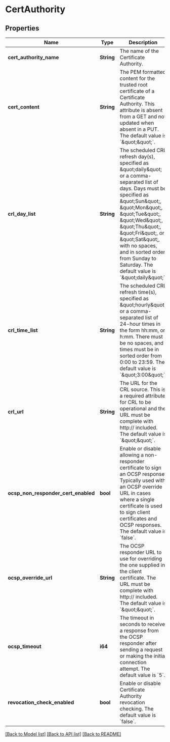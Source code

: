 # CertAuthority

## Properties
Name | Type | Description | Notes
------------ | ------------- | ------------- | -------------
**cert_authority_name** | **String** | The name of the Certificate Authority. | [optional] [default to null]
**cert_content** | **String** | The PEM formatted content for the trusted root certificate of a Certificate Authority. This attribute is absent from a GET and not updated when absent in a PUT. The default value is &#x60;\&quot;\&quot;&#x60;. | [optional] [default to null]
**crl_day_list** | **String** | The scheduled CRL refresh day(s), specified as \&quot;daily\&quot; or a comma-separated list of days. Days must be specified as \&quot;Sun\&quot;, \&quot;Mon\&quot;, \&quot;Tue\&quot;, \&quot;Wed\&quot;, \&quot;Thu\&quot;, \&quot;Fri\&quot;, or \&quot;Sat\&quot;, with no spaces, and in sorted order from Sunday to Saturday. The default value is &#x60;\&quot;daily\&quot;&#x60;. | [optional] [default to null]
**crl_time_list** | **String** | The scheduled CRL refresh time(s), specified as \&quot;hourly\&quot; or a comma-separated list of 24-hour times in the form hh:mm, or h:mm. There must be no spaces, and times must be in sorted order from 0:00 to 23:59. The default value is &#x60;\&quot;3:00\&quot;&#x60;. | [optional] [default to null]
**crl_url** | **String** | The URL for the CRL source. This is a required attribute for CRL to be operational and the URL must be complete with http:// included. The default value is &#x60;\&quot;\&quot;&#x60;. | [optional] [default to null]
**ocsp_non_responder_cert_enabled** | **bool** | Enable or disable allowing a non-responder certificate to sign an OCSP response. Typically used with an OCSP override URL in cases where a single certificate is used to sign client certificates and OCSP responses. The default value is &#x60;false&#x60;. | [optional] [default to null]
**ocsp_override_url** | **String** | The OCSP responder URL to use for overriding the one supplied in the client certificate. The URL must be complete with http:// included. The default value is &#x60;\&quot;\&quot;&#x60;. | [optional] [default to null]
**ocsp_timeout** | **i64** | The timeout in seconds to receive a response from the OCSP responder after sending a request or making the initial connection attempt. The default value is &#x60;5&#x60;. | [optional] [default to null]
**revocation_check_enabled** | **bool** | Enable or disable Certificate Authority revocation checking. The default value is &#x60;false&#x60;. | [optional] [default to null]

[[Back to Model list]](../README.md#documentation-for-models) [[Back to API list]](../README.md#documentation-for-api-endpoints) [[Back to README]](../README.md)


